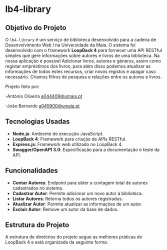 # lb4-library

## Objetivo do Projeto

O `lb4-library` é um serviço de biblioteca desenvolvido para a cadeira de Desenvolvimento Web I na Universidade da Maia. O sistema foi desenvolvido com o framework **LoopBack 4** para fornecer uma API RESTful simples que gere informações sobre autores e livros de uma biblioteca.
Na nossa aplicação é possível Adicionar livros, autores e géneros, assim como registar empréstimos dos livros, para além disso podemos atualizar as informações de todos estes recursos, criar novos registos e apagar caso necessário. Criamos filtros de pesquisa e relações entre os autores e livros.

Projeto feito por:

-António Oliveira a044409@umaia.pt

-João Bernardo a045900@umaia.pt

## Tecnologias Usadas

- **Node.js**: Ambiente de execução JavaScript.
- **LoopBack 4**: Framework para criação de APIs RESTful.
- **Express.js**: Framework web utilizado no LoopBack 4.
- **Swagger/OpenAPI 3.0**: Especificação para a documentação e teste da API.


## Funcionalidades

- **Contar Autores**: Endpoint para obter a contagem total de autores cadastrados no sistema.
- **Cadastrar Autor**: Permite adicionar um novo autor à biblioteca.
- **Listar Autores**: Retorna todos os autores registrados.
- **Atualizar Autor**: Permite atualizar as informações de um autor.
- **Excluir Autor**: Remove um autor da base de dados.

## Estrutura do Projeto

A estrutura de diretórios do projeto segue as melhores práticas do LoopBack 4 e está organizada da seguinte forma:

